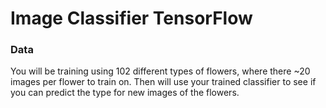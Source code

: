 # Image Classifier TensorFlow


### Data
 You will be training using 102 different types of flowers, where there ~20 images per flower to train on.  Then  will use your trained classifier to see if you can predict the type for new images of the flowers.
